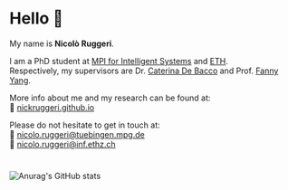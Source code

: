 # Hello 👋

My name is **Nicolò Ruggeri**.

I am a PhD student at [MPI for Intelligent Systems](https://is.mpg.de/) and [ETH](https://ethz.ch/de.html). \
Respectively, my supervisors are Dr. [Caterina De Bacco](https://www.cdebacco.com/) and Prof. [Fanny Yang](https://sml.inf.ethz.ch/group/fannyy/). 

More info about me and my research can be found at: \
🔗 [nickruggeri.github.io](https://nickruggeri.github.io/)

Please do not hesitate to get in touch at: \
📧 nicolo.ruggeri@tuebingen.mpg.de \
📧 nicolo.ruggeri@inf.ethz.ch 

#
![Anurag's GitHub stats](https://github-readme-stats-ten-gilt.vercel.app/api?username=nickruggeri&hide=issues&show_icons=true)
